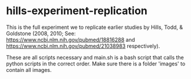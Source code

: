 # hills-experiment-replication

This is the full experiment we to replicate earlier studies by Hills, Todd, & Goldstone (2008, 2010; See: https://www.ncbi.nlm.nih.gov/pubmed/18816288 and https://www.ncbi.nlm.nih.gov/pubmed/21038983 respectively).

These are all scripts necessary and main.sh is a bash script that calls the python scripts in the correct order. 
Make sure there is a folder 'images' to contain all images. 
